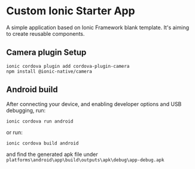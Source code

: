 # Custom Ionic Starter App

A simple application based on Ionic Framework blank template. It's aiming to create reusable components.

## Camera plugin Setup

```
ionic cordova plugin add cordova-plugin-camera  
npm install @ionic-native/camera
```

## Android build

After connecting your device, and enabling developer options and USB debugging, run:  
```
ionic cordova run android
```

or run:  
```
ionic cordova build android
```
and find the generated apk file under ```platforms\android\app\build\outputs\apk\debug\app-debug.apk```
